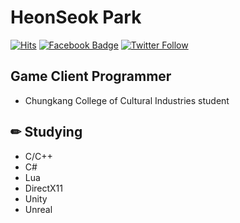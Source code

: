 # HeonSeok Park
[![Hits](https://hits.seeyoufarm.com/api/count/incr/badge.svg?url=https%3A%2F%2Fgithub.com%2FHeonseokPark)](https://hits.seeyoufarm.com)
[![Facebook Badge](https://img.shields.io/badge/facebook-1877f2?style=flat-square&logo=facebook&logoColor=white&link=https://www.facebook.com/profile.php?id=100008225170363)](https://www.facebook.com/profile.php?id=100008225170363)
[![Twitter Follow](https://img.shields.io/twitter/follow/CK20_Suki.svg?style=social)](https://twitter.com/CK20_Suki)  
 ## Game Client Programmer
 - Chungkang College of Cultural Industries student
 
 ## ✏ Studying
 - C/C++
 - C#
 - Lua
 - DirectX11
 - Unity
 - Unreal


<!--
**HeonseokPark/HeonseokPark** is a ✨ _special_ ✨ repository because its `README.md` (this file) appears on your GitHub profile.

Here are some ideas to get you started:

- 🔭 I’m currently working on ...
- 🌱 I’m currently learning ...
- 👯 I’m looking to collaborate on ...
- 🤔 I’m looking for help with ...
- 💬 Ask me about ...
- 📫 How to reach me: ...
- 😄 Pronouns: ...
- ⚡ Fun fact: ...
-->
